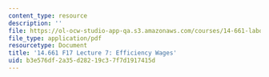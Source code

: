```yaml
---
content_type: resource
description: ''
file: https://ol-ocw-studio-app-qa.s3.amazonaws.com/courses/14-661-labor-economics-i-fall-2017/b3e576df2a35d28219c37f7d1917415d_MIT14_661F17_lec7.pdf
file_type: application/pdf
resourcetype: Document
title: '14.661 F17 Lecture 7: Efficiency Wages'
uid: b3e576df-2a35-d282-19c3-7f7d1917415d
---
```


